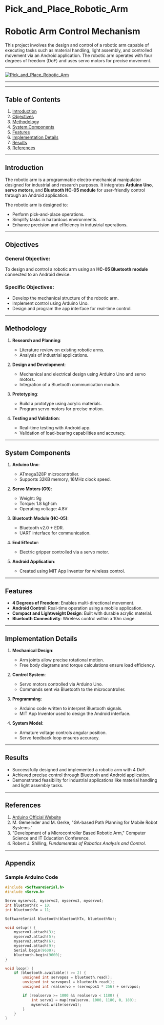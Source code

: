 # Pick_and_Place_Robotic_Arm
# Robotic Arm Control Mechanism

This project involves the design and control of a robotic arm capable of executing tasks such as material handling, light assembly, and controlled movement via an Android application. The robotic arm operates with four degrees of freedom (DoF) and uses servo motors for precise movement.

---
[![Pick_and_Place_Robotic_Arm](https://img.youtube.com/vi/HjswL8kaAqY/0.jpg)](https://www.youtube.com/watch?v=HjswL8kaAqY)

---
---

## Table of Contents
1. [Introduction](#introduction)
2. [Objectives](#objectives)
3. [Methodology](#methodology)
4. [System Components](#system-components)
5. [Features](#features)
6. [Implementation Details](#implementation-details)
7. [Results](#results)
8. [References](#references)

---

## Introduction

The robotic arm is a programmable electro-mechanical manipulator designed for industrial and research purposes. It integrates **Arduino Uno**, **servo motors**, and **Bluetooth HC-05 module** for user-friendly control through an Android application.

The robotic arm is designed to:
- Perform pick-and-place operations.
- Simplify tasks in hazardous environments.
- Enhance precision and efficiency in industrial operations.

---

## Objectives

### General Objective:
To design and control a robotic arm using an **HC-05 Bluetooth module** connected to an Android device.

### Specific Objectives:
- Develop the mechanical structure of the robotic arm.
- Implement control using Arduino Uno.
- Design and program the app interface for real-time control.

---

## Methodology

1. **Research and Planning**:
   - Literature review on existing robotic arms.
   - Analysis of industrial applications.

2. **Design and Development**:
   - Mechanical and electrical design using Arduino Uno and servo motors.
   - Integration of a Bluetooth communication module.

3. **Prototyping**:
   - Build a prototype using acrylic materials.
   - Program servo motors for precise motion.

4. **Testing and Validation**:
   - Real-time testing with Android app.
   - Validation of load-bearing capabilities and accuracy.

---

## System Components

1. **Arduino Uno**:
   - ATmega328P microcontroller.
   - Supports 32KB memory, 16MHz clock speed.

2. **Servo Motors (G9)**:
   - Weight: 9g
   - Torque: 1.8 kgf·cm
   - Operating voltage: 4.8V

3. **Bluetooth Module (HC-05)**:
   - Bluetooth v2.0 + EDR.
   - UART interface for communication.

4. **End Effector**:
   - Electric gripper controlled via a servo motor.

5. **Android Application**:
   - Created using MIT App Inventor for wireless control.

---

## Features

- **4 Degrees of Freedom**: Enables multi-directional movement.
- **Android Control**: Real-time operation using a mobile application.
- **Compact and Lightweight Design**: Built with durable acrylic material.
- **Bluetooth Connectivity**: Wireless control within a 10m range.

---

## Implementation Details

1. **Mechanical Design**:
   - Arm joints allow precise rotational motion.
   - Free body diagrams and torque calculations ensure load efficiency.

2. **Control System**:
   - Servo motors controlled via Arduino Uno.
   - Commands sent via Bluetooth to the microcontroller.

3. **Programming**:
   - Arduino code written to interpret Bluetooth signals.
   - MIT App Inventor used to design the Android interface.

4. **System Model**:
   - Armature voltage controls angular position.
   - Servo feedback loop ensures accuracy.

---

## Results

- Successfully designed and implemented a robotic arm with 4 DoF.
- Achieved precise control through Bluetooth and Android application.
- Demonstrated feasibility for industrial applications like material handling and light assembly tasks.

---

## References

1. [Arduino Official Website](https://www.arduino.cc/)
2. M. Gemeinder and M. Gerke, "GA-based Path Planning for Mobile Robot Systems."
3. "Development of a Microcontroller Based Robotic Arm," Computer Science and IT Education Conference.
4. Robert J. Shilling, *Fundamentals of Robotics Analysis and Control*.

---

## Appendix

### Sample Arduino Code
```cpp
#include <SoftwareSerial.h>
#include <Servo.h>

Servo myservo1, myservo2, myservo3, myservo4;
int bluetoothTx = 10;
int bluetoothRx = 11;

SoftwareSerial bluetooth(bluetoothTx, bluetoothRx);

void setup() {
    myservo1.attach(3);
    myservo2.attach(5);
    myservo3.attach(6);
    myservo4.attach(9);
    Serial.begin(9600);
    bluetooth.begin(9600);
}

void loop() {
    if (bluetooth.available() >= 2) {
        unsigned int servopos = bluetooth.read();
        unsigned int servopos1 = bluetooth.read();
        unsigned int realservo = (servopos1 * 256) + servopos;

        if (realservo >= 1000 && realservo < 1180) {
            int servo1 = map(realservo, 1000, 1180, 0, 180);
            myservo1.write(servo1);
        }
    }
}
